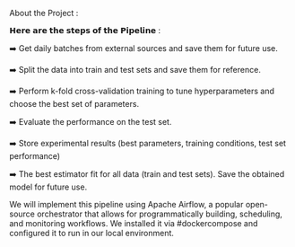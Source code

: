 About the Project :


𝗛𝗲𝗿𝗲 𝗮𝗿𝗲 𝘁𝗵𝗲 𝘀𝘁𝗲𝗽𝘀 𝗼𝗳 𝘁𝗵𝗲 𝗣𝗶𝗽𝗲𝗹𝗶𝗻𝗲 :

➡️ Get daily batches from external sources and save them for future use.

➡️ Split the data into train and test sets and save them for reference.

➡️ Perform k-fold cross-validation training to tune hyperparameters and choose the best set of parameters.

➡️ Evaluate the performance on the test set.

➡️ Store experimental results (best parameters, training conditions, test set performance)

➡️ The best estimator fit for all data (train and test sets). Save the obtained model for future use.


We will implement this pipeline using Apache Airflow, a popular open-source orchestrator that allows for programmatically building, scheduling, and monitoring workflows. We installed it via #dockercompose and configured it to run in our local environment.
